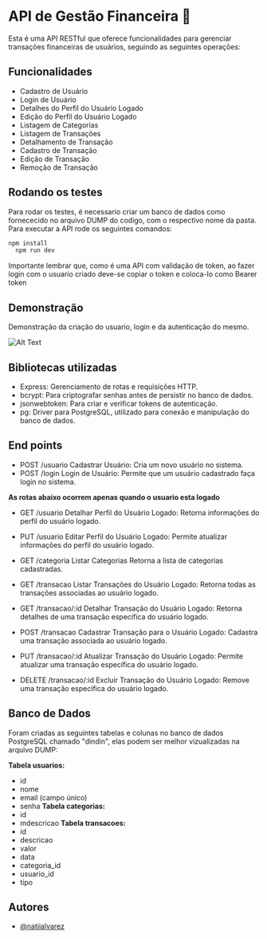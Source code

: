 
# API de Gestão Financeira 🏦

Esta é uma API RESTful que oferece funcionalidades para gerenciar transações financeiras de usuários, seguindo as seguintes operações:


## Funcionalidades

- Cadastro de Usuário
- Login de Usuário
- Detalhes do Perfil do Usuário Logado
- Edição do Perfil do Usuário Logado
- Listagem de Categorias
- Listagem de Transações
- Detalhamento de Transação
- Cadastro de Transação
- Edição de Transação
- Remoção de Transação
## Rodando os testes

Para rodar os testes, é necessario criar um banco de dados como fornececido no arquivo DUMP do codigo, com o respectivo nome da pasta.
Para executar a API rode os seguintes comandos:

```bash
npm install
  npm run dev
```
Importante lembrar que, como é uma API com validação de token, ao fazer login com o usuario criado deve-se copiar o token e coloca-lo como Bearer token


## Demonstração

Demonstração da criação do usuario, login e da autenticação do mesmo.

![Alt Text](https://media.giphy.com/media/v1.Y2lkPTc5MGI3NjExbGtveHBmeGwxZmVkbWdudTNrc21ya3NmdWtxb3NoNzJ5dGJkN3psOSZlcD12MV9pbnRlcm5hbF9naWZfYnlfaWQmY3Q9Zw/FZHK3dYtQ0qgZ6r3Og/giphy.gif)

## Bibliotecas utilizadas
- Express: Gerenciamento de rotas e requisições HTTP.
- bcrypt: Para criptografar senhas antes de persistir no banco de dados.
- jsonwebtoken: Para criar e verificar tokens de autenticação.
- pg: Driver para PostgreSQL, utilizado para conexão e manipulação do banco de dados.

## End points
- POST /usuario
Cadastrar Usuário:
Cria um novo usuário no sistema.
- POST /login
Login de Usuário:
Permite que um usuário cadastrado faça login no sistema.

**As rotas abaixo ocorrem apenas quando o usuario esta logado**
- GET /usuario
Detalhar Perfil do Usuário Logado:
Retorna informações do perfil do usuário logado.
- PUT /usuario
Editar Perfil do Usuário Logado:
Permite atualizar informações do perfil do usuário logado.

- GET /categoria 
Listar Categorias
Retorna a lista de categorias cadastradas.

- GET /transacao
Listar Transações do Usuário Logado:
Retorna todas as transações associadas ao usuário logado.

- GET /transacao/:id 
Detalhar Transação do Usuário Logado:
Retorna detalhes de uma transação específica do usuário logado.

- POST /transacao
Cadastrar Transação para o Usuário Logado:
Cadastra uma transação associada ao usuário logado.

- PUT /transacao/:id
Atualizar Transação do Usuário Logado:
Permite atualizar uma transação específica do usuário logado.

- DELETE /transacao/:id
Excluir Transação do Usuário Logado:
Remove uma transação específica do usuário logado.
## Banco de Dados
Foram criadas as seguintes tabelas e colunas no banco de dados PostgreSQL chamado "dindin", elas podem ser melhor vizualizadas na arquivo DUMP:

**Tabela usuarios:**
- id
- nome
- email (campo único)
- senha
**Tabela categorias:**
- id
- mdescricao
**Tabela transacoes:**
- id
- descricao
- valor
- data
- categoria_id
- usuario_id
- tipo
## Autores

- [@natiialvarez](https://github.com/natiialvarez)

